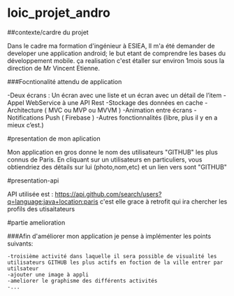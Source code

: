 # loic_projet_andro

##contexte/cardre du projet

Dans le cadre ma formation d'ingénieur à ESIEA, ll m'a été demander de developer une application android; le but etant de 
comprendre les bases du développement mobile. ça realisation c'est étaller sur environ 1mois sous la direction de Mr Vincent Etienne.

###Focntionalité attendu de application

  -Deux écrans : Un écran avec une liste et un écran avec un détail de l’item
  -Appel WebService à une API Rest
  -Stockage des données en cache
  -Architecture ( MVC ou MVP ou MVVM ) 
  -Animation entre écrans 
  -Notifications Push ( Firebase ) 
  -Autres fonctionnalités (libre, plus il y en a mieux c’est.)


#presentation de mon aplication

Mon application en gros donne le nom des utilisateurs "GITHUB" les plus connus de Paris. En cliquant sur un utilisateurs en particuliers,
vous obtiendriez des détails sur lui (photo,nom,etc) et un lien vers sont "GITHUB" 

#presentation-api

API utilisée est : https://api.github.com/search/users?q=language:java+location:paris
c'est elle grace à retrofit qui ira chercher les profils des utisaitateurs



#partie amelioration

   ###Afin d'améliorer mon application je pense à implémenter les points suivants:
  
    -troisième activité dans laquelle il sera possible de visualité les utilisateurs GITHUB les plus actifs en foction de la ville entrer par utilsateur 
    -ajouter une image à appli
    -ameliorer le graphisme des différents activités
    -...

